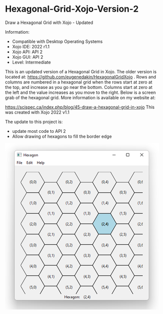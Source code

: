 # Hexagonal-Grid-Xojo-Version-2
Draw a Hexagonal Grid with Xojo - Updated

Information:
 - Compatible with Desktop Operating Systems
 - Xojo IDE: 2022 r1.1
 - Xojo API: API 2
 - Xojo GUI: API 2
 - Level: Intermediate

This is an updated version of a Hexagonal Grid in Xojo. The older version is located at: https://github.com/eugenedakin/HexagonalGridXojo . Rows and columns are numbered in a hexagonal grid when the rows start at zero at the top, and increase as you go near the bottom. Columns start at zero at the left and the value increases as you move to the right. Below is a screen grab of the hexagonal grid. More information is available on my website at:

https://scispec.ca/index.php/blog/45-draw-a-hexagonal-grid-in-xojo This was created with Xojo 2022 v1.1

The update to this project is: 
 - update most code to API 2
 - Allow drawing of hexagons to fill the border edge
 
![](https://github.com/eugenedakin/Hexagonal-Grid-Xojo-Version-2/blob/main/HexagonV2ScreenGrab.png)
